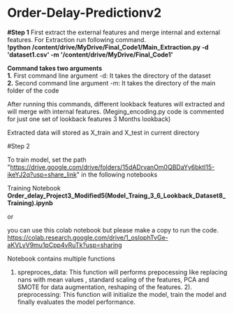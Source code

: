 # Order-Delay-Predictionv2

**#Step  1**
First extract the external features and merge internal and external features. For Extraction run following command. </br>
**!python /content/drive/MyDrive/Final_Code1/Main_Extraction.py -d 'dataset1.csv' -m '/content/drive/MyDrive/Final_Code1'**

**Command takes two arguments </br>**
**1.** First command line argument -d: It takes the directory of the dataset </br>
**2.** Second command line argument -m: It takes the directory of the main folder of the code </br>

After running this commands, different lookback features will extracted and will merge with internal features. (Meging_encoding.py code is commented for just one set of lookback features 3 Months lookback) 

Extracted data will stored as X_train and X_test in current directory



#Step 2

To train model, set the path "https://drive.google.com/drive/folders/15dADrvanOm0QBDaYy6bktl15-ikeYJ2q?usp=share_link" in the following notebooks

Training Notebook **Order_delay_Project3_Modified5(Model_Traing_3_6_Lookback_Dataset8_Training).ipynb**


or 

you can use this colab notebook but please make a copy to run the code.
https://colab.research.google.com/drive/1_osIophTvGe-aKVLyV9mu1pCpp4vRuTk?usp=sharing



Notebook contains multiple functions </br>
1) spreproces_data: This function will performs prepocessing like replacing nans with mean values , standard scaling of the features, PCA and SMOTE for data augmentation, reshaping of the features. 
2). preprocessing: This function will initialize the model, train the model and finally evaluates the model performance.
